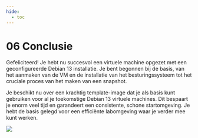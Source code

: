```yaml
---
hide:
  - toc
---
```


# 06 Conclusie

Gefeliciteerd! Je hebt nu succesvol een virtuele machine opgezet met een geconfigureerde Debian 13 installatie. Je bent begonnen bij de basis, van het aanmaken van de VM en de installatie van het besturingssysteem tot het cruciale proces van het maken van een snapshot.

Je beschikt nu over een krachtig template-image dat je als basis kunt gebruiken voor al je toekomstige Debian 13 virtuele machines. Dit bespaart je enorm veel tijd en garandeert een consistente, schone startomgeving. Je hebt de basis gelegd voor een efficiënte labomgeving waar je verder mee kunt werken.

<img src="../setup-debian13-vm-virtualbox.png"/>